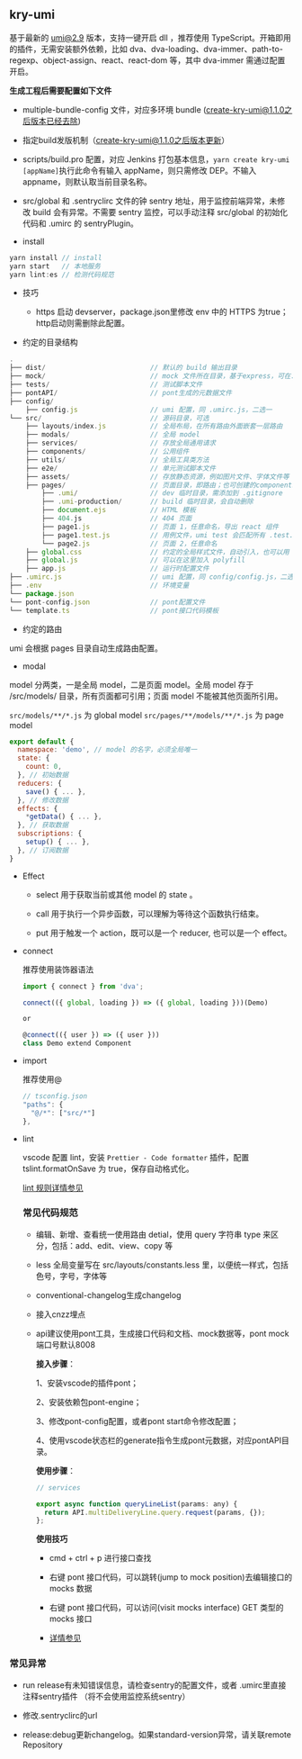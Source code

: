 ## kry-umi

基于最新的 umi@2.9 版本，支持一键开启 dll ，推荐使用 TypeScript。开箱即用的插件，无需安装额外依赖，比如 dva、dva-loading、dva-immer、path-to-regexp、object-assign、react、react-dom 等，其中 dva-immer 需通过配置开启。

**生成工程后需要配置如下文件**

- multiple-bundle-config 文件，对应多环境 bundle  (create-kry-umi@1.1.0之后版本已经去除)

- 指定build发版机制（create-kry-umi@1.1.0之后版本更新）

- scripts/build.pro 配置，对应 Jenkins 打包基本信息，`yarn create kry-umi [appName]`执行此命令有输入 appName，则只需修改 DEP。不输入 appname，则默认取当前目录名称。

- src/global 和 .sentryclirc 文件的钟 sentry 地址，用于监控前端异常，未修改 build 会有异常。不需要 sentry 监控，可以手动注释 src/global 的初始化代码和 .umirc 的 sentryPlugin。

- install

```js
yarn install // install
yarn start   // 本地服务
yarn lint:es // 检测代码规范
```

- 技巧

  * https 启动 devserver，package.json里修改 env 中的 HTTPS 为true；http启动则需删除此配置。

- 约定的目录结构

```js
.
├── dist/                          // 默认的 build 输出目录
├── mock/                          // mock 文件所在目录，基于express，可在.env文件中关闭：MOCK=none
├── tests/                         // 测试脚本文件
├── pontAPI/                       // pont生成的元数据文件
├── config/
    ├── config.js                  // umi 配置，同 .umirc.js，二选一
└── src/                           // 源码目录，可选
    ├── layouts/index.js           // 全局布局，在所有路由外面嵌套一层路由
    ├── modals/                    // 全局 model
    ├── services/                  // 存放全局通用请求
    ├── components/                // 公用组件
    ├── utils/                     // 全局工具类方法
    ├── e2e/                       // 单元测试脚本文件
    ├── assets/                    // 存放静态资源，例如图片文件、字体文件等
    ├── pages/                     // 页面目录，即路由；也可创建的components、models、services，只用于该页面
        ├── .umi/                  // dev 临时目录，需添加到 .gitignore
        ├── .umi-production/       // build 临时目录，会自动删除
        ├── document.ejs           // HTML 模板
        ├── 404.js                 // 404 页面
        ├── page1.js               // 页面 1，任意命名，导出 react 组件
        ├── page1.test.js          // 用例文件，umi test 会匹配所有 .test.js 和 .e2e.js 结尾的文件
        └── page2.js               // 页面 2，任意命名
    ├── global.css                 // 约定的全局样式文件，自动引入，也可以用 global.less
    ├── global.js                  // 可以在这里加入 polyfill
    ├── app.js                     // 运行时配置文件
├── .umirc.js                      // umi 配置，同 config/config.js，二选一
├── .env                           // 环境变量
└── package.json
└── pont-config.json               // pont配置文件
└── template.ts                    // pont接口代码模板
```

- 约定的路由

umi 会根据 pages 目录自动生成路由配置。

- modal

model 分两类，一是全局 model，二是页面 model。全局 model 存于 /src/models/ 目录，所有页面都可引用；页面 model 不能被其他页面所引用。

`src/models/**/*.js` 为 global model
`src/pages/**/models/**/*.js` 为 page model

```js
export default {
  namespace: 'demo', // model 的名字，必须全局唯一
  state: {
    count: 0,
  }, // 初始数据
  reducers: {
    save() { ... },
  }, // 修改数据
  effects: {
    *getData() { ... },
  }, // 获取数据
  subscriptions: {
    setup() { ... },
  }, // 订阅数据
}
```

- Effect

  - select 用于获取当前或其他 model 的 state 。

  - call 用于执行一个异步函数，可以理解为等待这个函数执行结束。

  - put 用于触发一个 action，既可以是一个 reducer, 也可以是一个 effect。

- connect

  推荐使用装饰器语法

  ```js
  import { connect } from 'dva';

  connect(({ global, loading }) => ({ global, loading }))(Demo)

  or

  @connect(({ user }) => ({ user }))
  class Demo extend Component
  ```

- import

  推荐使用@

  ```js
  // tsconfig.json
  "paths": {
    "@/*": ["src/*"]
  },
  ```

- lint

  vscode 配置 lint，安装 `Prettier - Code formatter` 插件，配置 tslint.formatOnSave 为 true，保存自动格式化。

  [lint 规则详情参见](https://github.com/AlloyTeam/tslint-config-alloy)

  ### 常见代码规范

  - 编辑、新增、查看统一使用路由 detial，使用 query 字符串 type 来区分，包括：add、edit、view、copy 等

  - less 全局变量写在 src/layouts/constants.less 里，以便统一样式，包括色号，字号，字体等

  - conventional-changelog生成changelog

  - 接入cnzz埋点

  - api建议使用pont工具，生成接口代码和文档、mock数据等，pont mock端口号默认8008

    **接入步骤**：

    1、安装vscode的插件pont；

    2、安装依赖包pont-engine；

    3、修改pont-config配置，或者pont start命令修改配置；

    4、使用vscode状态栏的generate指令生成pont元数据，对应pontAPI目录。

    **使用步骤**：

    ```js
    // services

    export async function queryLineList(params: any) {
      return API.multiDeliveryLine.query.request(params, {});
    };
    ```

    **使用技巧**

    * cmd + ctrl + p 进行接口查找

    * 右键 pont 接口代码，可以跳转(jump to mock position)去编辑接口的 mocks 数据

    * 右键 pont 接口代码，可以访问(visit mocks interface) GET 类型的 mocks 接口

    * [详情参见](https://github.com/alibaba/pont)

### 常见异常

* run release有未知错误信息，请检查sentry的配置文件，或者 .umirc里直接注释sentry插件 （将不会使用监控系统sentry）

* 修改.sentryclirc的url

* release:debug更新changelog。如果standard-version异常，请关联remote Repository
